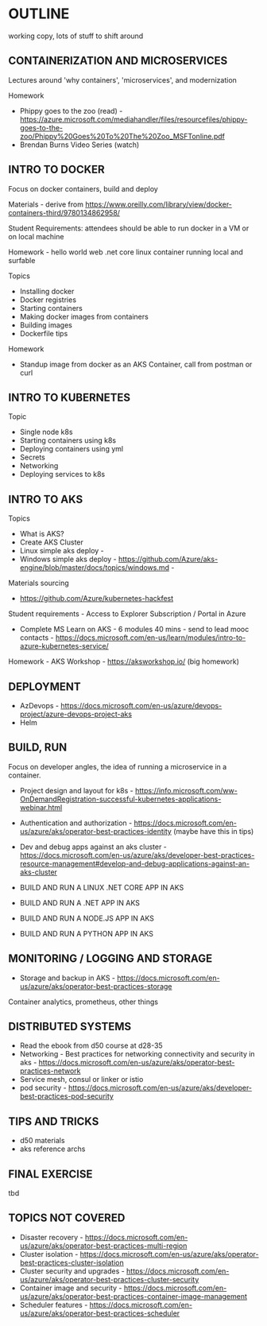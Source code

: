 # OUTLINE

working copy, lots of stuff to shift around

## CONTAINERIZATION AND MICROSERVICES

Lectures around 'why containers', 'microservices', and modernization

Homework

* Phippy goes to the zoo (read) - https://azure.microsoft.com/mediahandler/files/resourcefiles/phippy-goes-to-the-zoo/Phippy%20Goes%20To%20The%20Zoo_MSFTonline.pdf
* Brendan Burns Video Series (watch)

## INTRO TO DOCKER

Focus on docker containers, build and deploy

Materials - derive from https://www.oreilly.com/library/view/docker-containers-third/9780134862958/

Student Requirements:  attendees should be able to run docker in a VM or on local machine

Homework - hello world web .net core linux container running local and surfable

Topics

* Installing docker
* Docker registries
* Starting containers
* Making docker images from containers
* Building images
* Dockerfile tips

Homework

* Standup image from docker as an AKS Container, call from postman or curl

## INTRO TO KUBERNETES

Topic

* Single node k8s
* Starting containers using k8s
* Deploying containers using yml
* Secrets
* Networking
* Deploying services to k8s

## INTRO TO AKS

Topics

* What is AKS?
* Create AKS Cluster
* Linux simple aks deploy - 
* Windows simple aks deploy - https://github.com/Azure/aks-engine/blob/master/docs/topics/windows.md - 

Materials sourcing

* https://github.com/Azure/kubernetes-hackfest

Student requirements - Access to Explorer Subscription / Portal in Azure

* Complete MS Learn on AKS - 6 modules 40 mins - send to lead mooc contacts - https://docs.microsoft.com/en-us/learn/modules/intro-to-azure-kubernetes-service/

Homework - AKS Workshop - https://aksworkshop.io/ (big homework)

## DEPLOYMENT

* AzDevops - https://docs.microsoft.com/en-us/azure/devops-project/azure-devops-project-aks
* Helm

## BUILD, RUN

Focus on developer angles, the idea of running a microservice in a container. 

* Project design and layout for k8s - https://info.microsoft.com/ww-OnDemandRegistration-successful-kubernetes-applications-webinar.html
* Authentication and authorization - https://docs.microsoft.com/en-us/azure/aks/operator-best-practices-identity  (maybe have this in tips)
* Dev and debug apps against an aks cluster - https://docs.microsoft.com/en-us/azure/aks/developer-best-practices-resource-management#develop-and-debug-applications-against-an-aks-cluster

* BUILD AND RUN A LINUX .NET CORE APP IN AKS
* BUILD AND RUN A .NET APP IN AKS
* BUILD AND RUN A NODE.JS APP IN AKS
* BUILD AND RUN A PYTHON APP IN AKS

## MONITORING / LOGGING AND STORAGE

* Storage and backup in AKS - https://docs.microsoft.com/en-us/azure/aks/operator-best-practices-storage

Container analytics, prometheus, other things

## DISTRIBUTED SYSTEMS

* Read the ebook from d50 course at d28-35
* Networking - Best practices for networking connectivity and security in aks - https://docs.microsoft.com/en-us/azure/aks/operator-best-practices-network
* Service mesh, consul or linker or istio
* pod security - https://docs.microsoft.com/en-us/azure/aks/developer-best-practices-pod-security

## TIPS AND TRICKS

* d50 materials
* aks reference archs

## FINAL EXERCISE

tbd

## TOPICS NOT COVERED

* Disaster recovery - https://docs.microsoft.com/en-us/azure/aks/operator-best-practices-multi-region
* Cluster isolation - https://docs.microsoft.com/en-us/azure/aks/operator-best-practices-cluster-isolation
* Cluster security and upgrades - https://docs.microsoft.com/en-us/azure/aks/operator-best-practices-cluster-security
* Container image and security - https://docs.microsoft.com/en-us/azure/aks/operator-best-practices-container-image-management
* Scheduler features - https://docs.microsoft.com/en-us/azure/aks/operator-best-practices-scheduler
